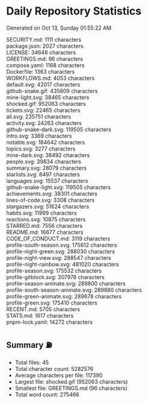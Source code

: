 # Daily Repository Statistics 
Generated on Oct 13, Sunday 01:55:22 AM  

SECURITY.md: 1111 characters  
package.json: 2027 characters  
LICENSE: 34648 characters  
GREETINGS.md: 96 characters  
compose.yaml: 1168 characters  
Dockerfile: 1363 characters  
WORKFLOWS.md: 4053 characters  
default.svg: 42017 characters  
github-snake.gif: 435809 characters  
mine-light.svg: 38465 characters  
shocked.gif: 952063 characters  
tickets.svg: 22465 characters  
all.svg: 235751 characters  
activity.svg: 24263 characters  
github-snake-dark.svg: 119505 characters  
intro.svg: 3369 characters  
notable.svg: 184642 characters  
topics.svg: 3277 characters  
mine-dark.svg: 38492 characters  
people.svg: 39834 characters  
summary.svg: 28079 characters  
starlists.svg: 8497 characters  
languages.svg: 15537 characters  
github-snake-light.svg: 119505 characters  
achievements.svg: 38301 characters  
lines-of-code.svg: 3308 characters  
stargazers.svg: 51624 characters  
habits.svg: 11999 characters  
reactions.svg: 10875 characters  
STARRED.md: 7556 characters  
README.md: 16677 characters  
CODE_OF_CONDUCT.md: 3119 characters  
profile-south-season.svg: 175612 characters  
profile-night-green.svg: 288030 characters  
profile-night-view.svg: 288547 characters  
profile-night-rainbow.svg: 481020 characters  
profile-season.svg: 175532 characters  
profile-gitblock.svg: 307978 characters  
profile-season-animate.svg: 289800 characters  
profile-south-season-animate.svg: 289880 characters  
profile-green-animate.svg: 289678 characters  
profile-green.svg: 175410 characters  
RECENT.md: 5705 characters  
STATS.md: 1617 characters  
pnpm-lock.yaml: 14272 characters  

## Summary ⛽  
- Total files: 45  
- Total character count: 5282576  
- Average characters per file: 117390  
- Largest file: shocked.gif (952063 characters)  
- Smallest file: GREETINGS.md (96 characters)  
- Total word count: 275466  
